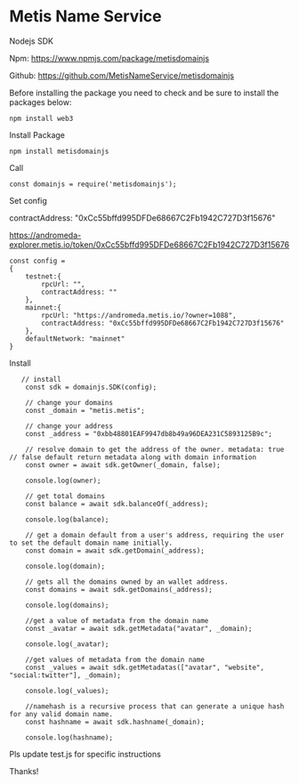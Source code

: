 # Metis Name Service

Nodejs SDK

Npm: https://www.npmjs.com/package/metisdomainjs

Github: https://github.com/MetisNameService/metisdomainjs

Before installing the package you need to check and be sure to install the packages below:

```
npm install web3 
```

Install Package

```
npm install metisdomainjs
```

Call 
```
const domainjs = require('metisdomainjs');
```

Set config

contractAddress: "0xCc55bffd995DFDe68667C2Fb1942C727D3f15676"

https://andromeda-explorer.metis.io/token/0xCc55bffd995DFDe68667C2Fb1942C727D3f15676

```
const config = 
{
	testnet:{
		rpcUrl: "",
		contractAddress: ""
	},
	mainnet:{ 
		rpcUrl: "https://andromeda.metis.io/?owner=1088",
		contractAddress: "0xCc55bffd995DFDe68667C2Fb1942C727D3f15676"
	},
	defaultNetwork: "mainnet"
}
```

Install

```
   // install
	const sdk = domainjs.SDK(config);

	// change your domains
	const _domain = "metis.metis";
	
	// change your address
	const _address = "0xbb48801EAF9947db8b49a96DEA231C5893125B9c";
	
	// resolve domain to get the address of the owner. metadata: true // false default return metadata along with domain information
	const owner = await sdk.getOwner(_domain, false);

	console.log(owner);

	// get total domains
	const balance = await sdk.balanceOf(_address);

	console.log(balance);

	// get a domain default from a user's address, requiring the user to set the default domain name initially.
	const domain = await sdk.getDomain(_address);

	console.log(domain);
	
	// gets all the domains owned by an wallet address.
	const domains = await sdk.getDomains(_address);

	console.log(domains);
	
	//get a value of metadata from the domain name
	const _avatar = await sdk.getMetadata("avatar", _domain);

	console.log(_avatar);
	
	//get values of metadata from the domain name
	const _values = await sdk.getMetadatas(["avatar", "website", "social:twitter"], _domain);

	console.log(_values);
	
	//namehash is a recursive process that can generate a unique hash for any valid domain name.
	const hashname = await sdk.hashname(_domain);

	console.log(hashname);
```

Pls update test.js for specific instructions

Thanks!



